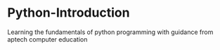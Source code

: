 # Python-Introduction
Learning the fundamentals of python programming with guidance from aptech computer education
